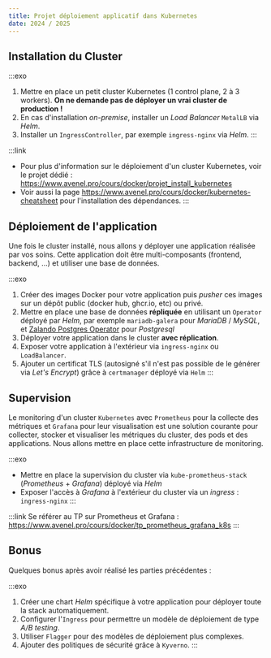 ```yaml
---
title: Projet déploiement applicatif dans Kubernetes
date: 2024 / 2025
---
```


## Installation du Cluster

:::exo
1. Mettre en place un petit cluster Kubernetes (1 control plane, 2 à 3 workers). **On ne demande pas de déployer un vrai cluster de production !**
2. En cas d'installation _on-premise_, installer un _Load Balancer_ `MetalLB` via _Helm_.
3. Installer un `IngressController`, par exemple `ingress-nginx` via _Helm_.
:::

:::link
- Pour plus d'information sur le déploiement d'un cluster Kubernetes, voir le projet dédié : <https://www.avenel.pro/cours/docker/projet_install_kubernetes>
- Voir aussi la page <https://www.avenel.pro/cours/docker/kubernetes-cheatsheet> pour l'installation des dépendances.
:::

## Déploiement de l'application

Une fois le cluster installé, nous allons y déployer une application réalisée par vos soins. Cette application doit être multi-composants (frontend, backend, …) et utiliser une base de données.

:::exo
1. Créer des images Docker pour votre application puis _pusher_ ces images sur un dépôt public (docker hub, ghcr.io, etc) ou privé.
2. Mettre en place une base de données **répliquée** en utilisant un `Operator` déployé par _Helm_, par exemple `mariadb-galera` pour _MariaDB_ / _MySQL_, et [Zalando Postgres Operator](https://github.com/zalando/postgres-operator) pour _Postgresql_
3. Déployer votre application dans le cluster **avec réplication**.
4. Exposer votre application à l'extérieur via `ingress-nginx` ou `LoadBalancer`.
5. Ajouter un certificat TLS (autosigné s'il n'est pas possible de le générer via _Let's Encrypt_) grâce à `certmanager` déployé via `Helm`
:::

## Supervision

Le monitoring d'un cluster `Kubernetes` avec `Prometheus` pour la collecte des métriques et `Grafana` pour leur visualisation est une solution courante pour collecter, stocker et visualiser les métriques du cluster, des pods et des applications. Nous allons mettre en place cette infrastructure de monitoring.

:::exo
- Mettre en place la supervision du cluster via `kube-prometheus-stack` (_Prometheus_ + _Grafana_) déployé via _Helm_ 
- Exposer l'accès à _Grafana_ à l'extérieur du cluster via un _ingress_ : `ingress-nginx`
:::

:::link
Se référer au TP sur Prometheus et Grafana : <https://www.avenel.pro/cours/docker/tp_prometheus_grafana_k8s>
:::

## Bonus

Quelques bonus après avoir réalisé les parties précédentes :

:::exo
1. Créer une chart _Helm_ spécifique à votre application pour déployer toute la stack automatiquement.
2. Configurer l'`Ingress` pour permettre un modèle de déploiement de type _A/B testing_.
3. Utiliser `Flagger` pour des modèles de déploiement plus complexes.
4. Ajouter des politiques de sécurité grâce à `Kyverno`.
:::


